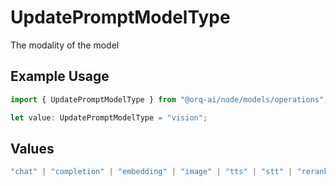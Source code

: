 # UpdatePromptModelType

The modality of the model

## Example Usage

```typescript
import { UpdatePromptModelType } from "@orq-ai/node/models/operations";

let value: UpdatePromptModelType = "vision";
```

## Values

```typescript
"chat" | "completion" | "embedding" | "image" | "tts" | "stt" | "rerank" | "moderations" | "vision"
```